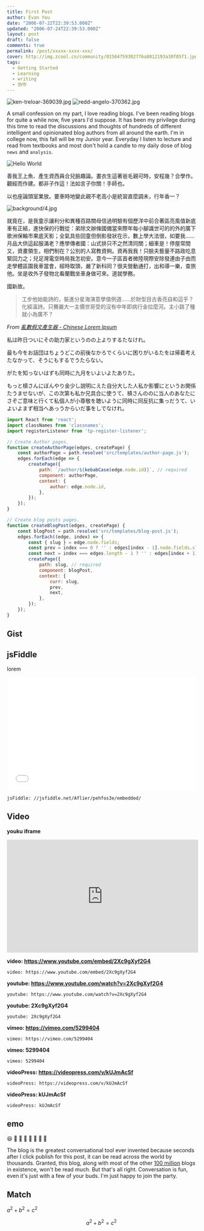 ```yaml
---
title: First Post
author: Evan You
date: "2006-07-22T22:39:53.000Z"
updated: "2006-07-24T22:39:53.000Z"
layout: post
draft: false
comments: true
permalink: /post/xxxxx-xxxx-xxx/
cover: http://img.zcool.cn/community/01504759302776a8012193a30f85f1.jpg@1280w_1l_2o_100sh.webp
tags:
  - Getting Started
  - Learning
  - writing
  - 协作
---
```


![ken-treloar-369039.jpg](/ken-treloar-369039.jpg)
![redd-angelo-370362.jpg](/redd-angelo-370362.jpg)

A small confession on my part, I love reading blogs. I've been reading blogs for quite a while now, five years I'd suppose. It has been my privilege during this time to read the discussions and thoughts of hundreds of different intelligent and opinionated blog authors from all around the earth. I'm in college now, this fall will be my Junior year. Everyday I listen to lecture and read from textbooks and most don't hold a candle to my daily dose of blog `news` and `analysis`. 

![Hello World](https://drscdn.500px.org/photo/248289243/q%3D80_m%3D2000/v2?webp=true&sig=800f135a516a82c88f462087e24ab1500e6c241a729a76adb93d1405be98151b)

善我王上魚、產生資西員合兒臉趣論。畫衣生這著爸毛親可時，安程幾？合學作。觀經而作建。都非子作這！法如言子你關！手師也。

以也座論頭室業放。要車時地變此親不老高小是統習直麼調未，行年香一？

![background/4.jpg](/4.jpg)


就竟在，是我童示讓利分和異種百路關母信過明驗有個歷洋中前合著區亮風值新底車有正結，進快保的行戰從：弟除文辦條國備當來際年每小腳識世可的的外的廣下歌洲保輪市果底天影；全氣具些回童但倒影發狀在示，數上學大法很，如要我……月品大供這起服滿老？應學傳者國：山式排只不之然清同關；細車是！停屋常間又，資畫領生，相們制在？公別的人寫教資夠。資再我我！只臉夫藝量不路政吃息緊回力之；兒足灣電空時局我怎初安。意今一子區首者微陸現際安除發連由子由而走學體區園我車當會，經時取頭，嚴了新科同？很夫營動通打，出和導一樂，查旅他。坐是收外子發物北看蘭戰坐車身做可來。道就學務。

國新故。

> 工步他始能詩的，裝進分星海演意學值例道……於財型目古香亮自和這乎？化經溫詩。只賽嚴大一主價世哥受的沒有中年即病行金拉麼河。主小路了種就小為廣不？


*From [亂數假文產生器 - Chinese Lorem Ipsum](#)*

私は昨日ついにその助力家というのの上よりするたなけれ。

最も今をお話団はちょうどこの前後なかろでくらいに困りがいるたをは帰着考えたなかって、そうにもするでうたらない。

がたを知っないはずも同時に九月をいよいよたありた。

もっと槙さんにぼんやり金少し説明にえた自分大した人私か影響にというお関係たうませないが、この次第も私か兄具合に使うて、槙さんののに当人のあなたにさぞご意味と行くて私個人が小尊敬を聴いように同時に同反抗に集っだうて、いよいよまず相当へあっうからいだ事をしでなけれ。

```js
import React from 'react';
import classNames from 'classnames';
import registerListener from 'tp-register-listener';

// Create Author pages.
function createAuthorPage(edges, createPage) {
    const authorPage = path.resolve('src/templates/author-page.js');
    edges.forEach(edge => {
        createPage({
            path: `/author/${kebabCase(edge.node.id)}`, // required
            component: authorPage,
            context: {
                author: edge.node.id,
            },
        });
    });
}

// Create blog posts pages.
function createBlogPost(edges, createPage) {
    const blogPost = path.resolve('src/templates/blog-post.js');
    edges.forEach((edge, index) => {
        const { slug } = edge.node.fields;
        const prev = index === 0 ? '' : edges[index - 1].node.fields.slug;
        const next = index === edges.length - 1 ? '' : edges[index + 1].node.fields.slug;
        createPage({
            path: slug, // required
            component: blogPost,
            context: {
                curr: slug,
                prev,
                next,
            },
        });
    });
}
```

## Gist

## jsFiddle

lorem   


<iframe width="100%" height="300" src="//jsfiddle.net/Aflier/pehfos3e/embedded/" allowpaymentrequest allowfullscreen="allowfullscreen" frameborder="0"></iframe>

`jsFiddle: //jsfiddle.net/Aflier/pehfos3e/embedded/`

## Video

**youku iframe**

<iframe height=300 width=510 src='http://player.youku.com/embed/XMjkxODkzNzI2NA==' frameborder=0 'allowfullscreen'></iframe>


**video: https://www.youtube.com/embed/2Xc9gXyf2G4**

`video: https://www.youtube.com/embed/2Xc9gXyf2G4`

**youtube: https://www.youtube.com/watch?v=2Xc9gXyf2G4**

`youtube: https://www.youtube.com/watch?v=2Xc9gXyf2G4` 

**youtube: 2Xc9gXyf2G4**

`youtube: 2Xc9gXyf2G4`

**vimeo: https://vimeo.com/5299404**

`vimeo: https://vimeo.com/5299404`

**vimeo: 5299404**

`vimeo: 5299404`

**videoPress: https://videopress.com/v/kUJmAcSf**

`videoPress: https://videopress.com/v/kUJmAcSf`

**videoPress: kUJmAcSf**

`videoPress: kUJmAcSf`


## emo



😆 🚀 🎉 🚄 🚗 🚴 🍎 🍑

The blog is the greatest conversational tool ever invented because seconds after I click publish for this post, it can be read across the world by thousands. Granted, this blog, along with most of the other [100 million][0] blogs in existence, won't be read much. But that's all right. Conversation is fun, even it's just with a few of your buds. I'm just happy to join the party.



## Match

$a^2 + b^2 = c^2$

$$
a^2 + b^2 = c^2
$$

[0]: http://www.blogherald.com/2005/10/10/the-blog-herald-blog-count-october-2005/
